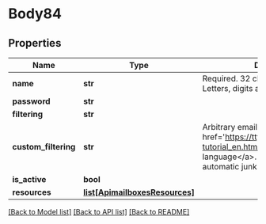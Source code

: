 # Body84

## Properties
Name | Type | Description | Notes
------------ | ------------- | ------------- | -------------
**name** | **str** | Required. 32 characters or fewer. Letters, digits and ./-/_ only. | 
**password** | **str** |  | [optional] 
**filtering** | **str** |  | [optional] 
**custom_filtering** | **str** | Arbitrary email filtering in &lt;a href&#x3D;&#x27;https://tty1.net/blog/2011/sieve-tutorial_en.html&#x27;&gt;sieve language&lt;/a&gt;. This overrides any automatic junk email filtering | [optional] 
**is_active** | **bool** |  | [optional] 
**resources** | [**list[ApimailboxesResources]**](ApimailboxesResources.md) |  | [optional] 

[[Back to Model list]](../README.md#documentation-for-models) [[Back to API list]](../README.md#documentation-for-api-endpoints) [[Back to README]](../README.md)

